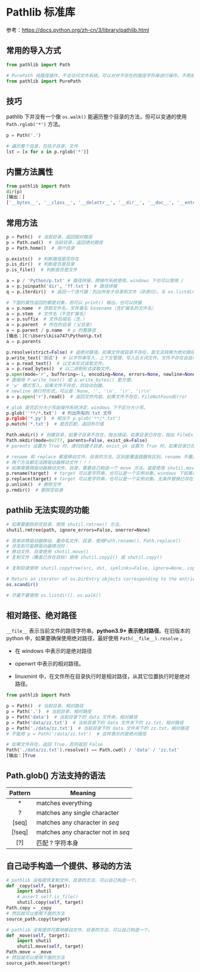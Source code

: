 # Pathlib 标准库

参考：<https://docs.python.org/zh-cn/3/library/pathlib.html>

## 常用的导入方式

``` python
from pathlib import Path

# PurePath 纯路径操作，不会访问文件系统。可以对并不存在的路径字符串进行操作，不用担心出错。
from pathlib import PurePath
```

## 技巧

pathlib 下并没有一个像 `os.walk()` 能遍历整个目录的方法，但可以变通的使用 `Path.rglob('*')` 方法。

```python
p = Path('.')

# 遍历整个目录，包括子目录、文件
lst = [x for x in p.rglob('*')]
```

## 内置方法属性

```python
from pathlib import Path
dir(p)
[输出：]
['__bytes__', '__class__', '__delattr__', '__dir__', '__doc__', '__enter__', '__eq__', '__exit__', '__format__', '__fspath__', '__ge__', '__getattribute__', '__gt__', '__hash__', '__init__', '__init_subclass__', '__le__', '__lt__', '__module__', '__ne__', '__new__', '__reduce__', '__reduce_ex__', '__repr__', '__rtruediv__', '__setattr__', '__sizeof__', '__slots__', '__str__', '__subclasshook__', '__truediv__', '_accessor', '_cached_cparts', '_closed', '_cparts', '_drv', '_flavour', '_format_parsed_parts', '_from_parsed_parts', '_from_parts', '_hash', '_init', '_make_child', '_make_child_relpath', '_opener', '_parse_args', '_parts', '_pparts', '_raise_closed', '_raw_open', '_root', '_str', 'absolute', 'anchor', 'as_posix', 'as_uri', 'chmod', 'cwd', 'drive', 'exists', 'expanduser', 'glob', 'group', 'home', 'is_absolute', 'is_block_device', 'is_char_device', 'is_dir', 'is_fifo', 'is_file', 'is_mount', 'is_reserved', 'is_socket', 'is_symlink', 'iterdir', 'joinpath', 'lchmod', 'lstat', 'match', 'mkdir', 'name', 'open', 'owner', 'parent', 'parents', 'parts', 'read_bytes', 'read_text', 'relative_to', 'rename', 'replace', 'resolve', 'rglob', 'rmdir', 'root', 'samefile', 'stat', 'stem', 'suffix', 'suffixes', 'symlink_to', 'touch', 'unlink', 'with_name', 'with_suffix', 'write_bytes', 'write_text']
```

## 常用方法

```python
p = Path()  # 当前目录，返回相对路径
p = Path.cwd()  # 当前目录，返回绝对路径
p = Path.home()  # 用户目录

p.exists()  # 判断路径是否存在
p.is_dir()  # 判断是否是目录
p.is_file()  # 判断是否是文件

a = p / 'Python/p.txt' # 路径拼接，跨操作系统使用，windows 下也可以使用 /
a = p.joinpath('dir', 'ff.txt')  # 路径拼接
q = p.iterdir()  # 返回一个迭代器：列出所有子目录和文件（非递归）。与 os.listdir()、os.scandir() 类似

# 下面的属性返回的都是对象，但可以 print() 输出，也可以拼接
a = p.name  # 获取文件名，文件基名 basename（含扩展名的文件名）
a = p.stem  # 文件名（不含扩展名）
a = p.suffix  # 文件后缀名（含.）
a = p.parent  # 所在的目录 (父目录)
a = p.parent / p.name  # p 的整路径
[输出：]C:\Users\kisa747\Python\p.txt
a = p.parents

p.resolve(strict=False) # 返绝对路径。如果文件或目录不存在，是无法转换为绝对路径的。
p.write_text('测试')  # 以字符串写入，上下文管理，写入后关闭文件。文件不存在会自动创建。可以用来创建文件。
a = p.read_text()  # 以文本形式读取文件。
a = p.read_bytes()  # 以二进制形式读取文件。
p.open(mode='r', buffering=-1, encoding=None, errors=None, newline=None).write('测试')
# 直接用 P.write_text() 或 p.write_bytes() 更方便。
# 'w' 模式写入，如果文件不存在，则自动创建。
# newline 换行符形式，可以是：None, '', '\n', '\r', '\r\n'
a = p.open('r').read()  # 返回文件内容，如果文件不存在，FileNotFoundError

# glob 是否区分大小写由操作系统决定，windows 下不区分大小写。
p.glob(''**/*.txt')  # 列出所有的 txt 文件
p.rglob('*.py')  # 相当于 p.glob('**/*.txt')
p.match('*.txt')  # 是否匹配，返回布尔值

Path.mkdir() # 创建目录，如果子目录不存在，抛出错误。如果目录已存在，抛出 FileExistsError。
Path.mkdir(mode=0o777, parents=False, exist_ok=False)
# parents 设置为 True 时，递归创建子目录。exist_ok 设置为 True 时，如果目录已存在，就不创建，不抛出错误。

# rename 和 replace 都是移动文件、目录的方法，区别是覆盖提醒有区别。rename 不覆盖，replace 无条件覆盖。
# 两个方法都无法跨驱动器移动文件！！！
# 如果需要跨驱动器移动文件、目录，需要自己构造一个 move 方法，或是使用 shutil.move() 方法。
p.rename(target)  # target 可以是字符串，也可以是一个实例对象。windows 下如果目标已经存在，则抛出 FileExistsError 错误。Linux 下静默替换已存在的文件或目录。
p.replace(target) # target 可以是字符串，也可以是一个实例对象。无条件替换已存在的文件或目录。Windows 下无法跨磁盘、分区移动。
p.unlink()  # 删除文件
p.rmdir()  # 删除空目录
```

## pathlib 无法实现的功能

```bash
# 如果要删除非空目录，使用 shutil.rmtree() 方法。
shutil.rmtree(path, ignore_errors=False, onerror=None)

# 简单非跨驱动器移动、重命名文件、目录，使用Path.rename()、Path.replace()
# 涉及到可能跨驱动器情况时：
# 移动文件、目录使用 shutil.move()
# 复制文件（覆盖已存在目标）使用 shutil.copy2() 或 shutil.copy()

# 复制目录使用 shutil.copytree(src, dst, symlinks=False, ignore=None, copy_function=copy2, ignore_dangling_symlinks=False)

# Return an iterator of os.DirEntry objects corresponding to the entries in the directory given by path. The entries are yielded in arbitrary order, and the special entries '.' and '..' are not included.
os.scandir()

# 尽量不要使用 os.listdir()、os.walk()
```

## 相对路径、绝对路径

`__file__` 表示当前文件的路径字符串。**python3.9+ 表示绝对路径**。在旧版本的 python 中，如果要确保使用绝对路径，最好使用 `Path(__file__).resolve` 。

* 在 windows 中表示的是绝对路径

* openwrt 中表示的相对路径。

* linuxmint 中，在文件所在目录执行时是相对路径，从其它位置执行时是绝对路径。

```python
from pathlib import Path

p = Path()  # 当前目录，相对路径
p = Path('.')  # 当前目录，相对路径
p = Path('data')  # 当前目录下的 data 文件夹，相对路径
p = Path('data/zz.txt')  # 当前目录下的 data 文件夹下的 zz.txt，相对路径
p = Path('./data/zz.txt')  # 当前目录下的 data 文件夹下的 zz.txt，相对路径
# 不能用 p = Path('/data/zz.txt')  # 这样表示的是绝对路径

# 如果文件存在，返回 True，否则返回 False
Path('./data/zz.txt').resolve() == Path.cwd() / 'data' / 'zz.txt'
[输出：]True
```

## Path.glob() 方法支持的语法

| Pattern | Meaning                            |
| :-----: | ---------------------------------- |
|    *    | matches everything                 |
|    ?    | matches any single character       |
|  [seq]  | matches any character in *seq*     |
| [!seq]  | matches any character not in *seq* |
|   [?]   | 匹配 ? 字符本身                    |

## 自己动手构造一个提供、移动的方法

```python
# pathlib 没有提供复制文件、目录的方法，可以自己构造一个。
def _copy(self, target):
    import shutil
    # assert self.is_file()
    shutil.copy(self, target)
Path.copy = _copy
# 然后就可以使用下面的方法
source_path.copy(target)

# pathlib 没有提供可靠地移动文件、目录的方法，可以自己构造一个。
def _move(self, target):
    import shutil
    shutil.move(self, target)
Path.move = _move
# 然后就可以使用下面的方法
source_path.move(target)
```
